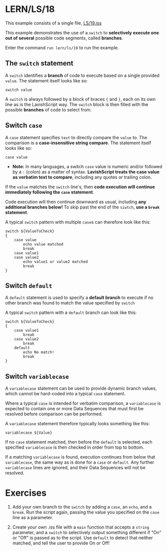 # LERN/LS/18
This example consists of a single file, [LS/19.iss](19.iss)

This example demonstrates the use of a ```switch``` to **selectively execute one out of several** possible code segments, called **branches**.

Enter the command ```run lern/ls/19``` to run the example. 

## The ```switch``` statement
A ```switch``` identifies a **branch** of code to execute based on a single provided ```value```. The statement itself looks like so:
```
switch value
```

A ```switch``` is always followed by a block of braces ```{``` and ```}```, each on its own line as is the LavishScript way. The ```switch``` block is then filled with the possible **branches** of code to select from.

## Switch ```case```
A ```case``` statement specifies ```text``` to directly compare the ```value``` to. The comparison is a **case-insensitive string compare**. The statement itself looks like so:
```
case value
```

* **Note:** In many languages, a switch ```case``` value is numeric and/or followed by a ```:``` (colon) as a matter of syntax. **LavishScript treats the case value as verbatim text to compare**, including any quotes or trailing colon.

If the ```value``` matches the ```switch``` line's, then **code execution will continue immediately following the ```case``` statement**. 

Code execution will then continue downward as usual, including **any additional branches below!** To skip past the end of the ```siwtch```, **use a ```break``` statement**.

A typical ```switch``` pattern with multiple ```case```s can therefore look like this:
```
switch ${ValueToCheck}
{
    case value
        echo value matched
        break
    case value1
    case value2
        echo value1 or value2 matched
        break
}
```

## Switch ```default```
A ```default``` statement is used to specify a **default branch** to execute if no other branch was found to match the value specified by ```switch```

A typical ```switch``` pattern with a ```default``` branch can look like this:
```
switch ${ValueToCheck}
{
    case value1
        break
    case value2
        break
    default
        echo No match!
        break
}
```

## Switch ```variablecase```
A ```variablecase``` statement can be used to provide dynamic branch values, which cannot be hard-coded into a typical ```case``` statement. 

Where a typical ```case``` is intended for verbatim comparison, a ```variablecase``` is expected to contain one or more Data Sequences that must first be resolved before comparison can be performed.

A ```variablecase``` statement therefore typically looks something like this:
```
variablecase ${Value}
```


If no ```case``` statement matched, then before the ```default``` is selected, each specified ```variablecase``` is then checked in order from top to bottom. 

If a matching ```variablecase``` is found, execution continues from below that ```variablecase```, the same way as is done for a ```case``` or ```default```. Any further ```variablecase``` lines are ignored, and their Data Sequences will not be resolved.

# Exercises
1. Add your own branch to the ```switch``` by adding a ```case```, an ```echo```, and a ```break```. Run the script again, passing the value you specified on the ```case``` line as a parameter.

2. Create your own .iss file with a ```main``` function that accepts a ```string``` parameter, and a ```switch``` to selectively output something different if "On" or "Off" is passed as to the script. Use ```default``` to detect that neither matched, and tell the user to provide On or Off!
